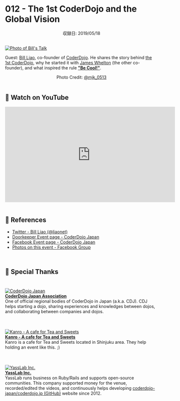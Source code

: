 # 012 - The 1st CoderDojo and the Global Vision
<div style="text-align: center;">収録日: 2019/05/18</div><br>

[![Photo of Bill's Talk](/podcasts/12.jpg)](https://www.facebook.com/groups/coderdojo.jp/permalink/2186689194777801/)

Guest: [Bill Liao](https://twitter.com/liaonet), co-founder of [CoderDojo](https://coderdojo.com/). He shares the story behind [the 1st CoderDojo](https://zen.coderdojo.com/dojos/ie/cork/coderdojo-zero), why he started it with [James Whelton](https://twitter.com/whelton) (the other co-founder), and what inspired the rule **["Be Cool!"](https://www.youtube.com/watch?v=GvamfHUMHY0)**.

<div align='center'>Photo Credit: <a href="https://twitter.com/mjk_0513">@mjk_0513</a></div>

<br>
  
## 🎥 Watch on YouTube

<div class="home-point-video">
  <iframe width="560" height="315" src="https://www.youtube.com/embed/8NoL2uRk0PY?list=PL94GDfaSQTmK6xzLNsBMx8gkKrT2HiZ9D" frameborder="0" allow="accelerometer; autoplay; encrypted-media; gyroscope; picture-in-picture" allowfullscreen></iframe>
</div>

<br>

## 📜 References

- [Twitter - Bill Liao (@liaonet)](https://twitter.com/liaonet)
- [Doorkeeper Event page - CoderDojo Japan](https://coderdojo-japan.doorkeeper.jp/events/91507?locale=en)
- [Facebook Event page - CoderDojo Japan](https://facebook.com/events/2197296287267893/)
- [Photos on this event - Facebook Group](https://facebook.com/groups/coderdojo.jp/permalink/2186689194777801/)

<br>

## 👏 Special Thanks

<div class="row justify-content-start no-gutters" style="padding: 25px 0px">
  <div class="col-xs-3"><a href="https://coderdojo.jp/"><img src="https://coderdojo.jp/materials/logo_japan-top.png" alt="CoderDojo Japan"></a></div>
  <div class="col-xs-9"><b><a href="https://coderdojo.jp/">CoderDojo Japan Association</a></b>
    <br>
One of official regional bodies of CoderDojo in Japan (a.k.a. CDJ). CDJ helps starting a dojo, sharing experiences and knowledges between dojos, and collaborating between companies and dojos.
  </div>
</div>

<div class="row justify-content-start no-gutters" style="padding: 25px 0px">
  <div class="col-xs-3"><a href="https://www.kanro.tokyo/"><img src="https://i.gyazo.com/57f3c23f723de75b0a3f3cc1228271ba.png" alt="Kanro - A cafe for Tea and Sweets"></a></div>
  <div class="col-xs-9"><b><a href="https://www.kanro.tokyo/">Kanro - A cafe for Tea and Sweets</a></b>
    <br>
    Kanro is a cafe for Tea and Sweets located in Shinjuku area. They help holding an event like this. ;)
  </div>
</div>

<div class="row justify-content-start no-gutters" style="padding: 25px 0px">
  <div class="col-xs-3"><a href="https://yasslab.jp/en"><img src="https://yasslab.jp/img/logos/500x500.png" alt="YassLab Inc."></a></div>
  <div class="col-xs-9"><b><a href="https://yasslab.jp/en">YassLab Inc.</a></b>
    <br>
    YassLab runs business on Ruby/Rails and supports open-source communities. This company supported money for the venue, recorded/edited the videos, and continuously helps developing <a href="https://github.com/coderdojo-japan/coderdojo.jp#development-history--contributors">coderdojo-japan/coderdojo.jp (GitHub)</a> website since 2012.
  </div>
</div>


